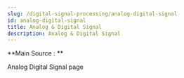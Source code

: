```yaml
---
slug: /digital-signal-processing/analog-digital-signal
id: analog-digital-signal
title: Analog & Digital Signal
description: Analog & Digital Signal
---
```


**Main Source : **

Analog Digital Signal page
